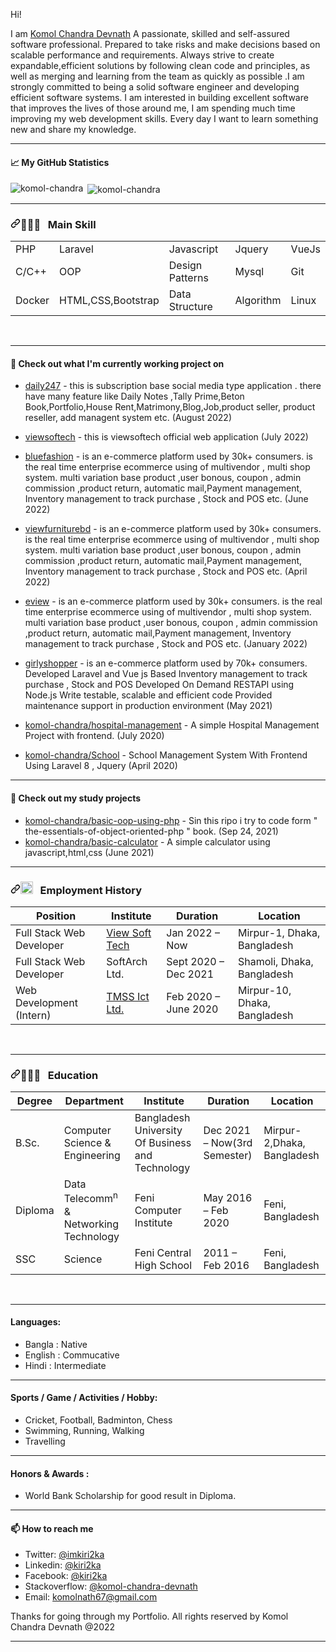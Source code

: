 
Hi!

I am [Komol Chandra Devnath](https://www.linkedin.com/in/kiri2ka/) A passionate, skilled and self-assured software professional. Prepared to take risks and make decisions based on scalable performance and requirements. Always strive to create expandable,efficient solutions by following clean code and principles, as well as merging and learning from the team as quickly as possible .I am strongly committed to being a solid software engineer and developing efficient software systems. I am interested in building excellent software that improves the lives of those around me, I am spending much time improving my web development skills. Every day I want to learn something new and share my knowledge.

---

#### 📈 My GitHub Statistics
<p><img align="left" src="https://github-readme-stats.vercel.app/api/top-langs?username=komol-chandra&show_icons=true&locale=en&layout=compact" alt="komol-chandra" /></p>

<p>&nbsp;<img align="center" src="https://github-readme-stats.vercel.app/api?username=komol-chandra&show_icons=true&locale=en" alt="komol-chandra" /></p>

---

<h3 dir="auto"><a id="user-content---education" class="anchor" aria-hidden="true" href="#--education"><svg class="octicon octicon-link" viewBox="0 0 16 16" version="1.1" width="16" height="16" aria-hidden="true"><path fill-rule="evenodd" d="M7.775 3.275a.75.75 0 001.06 1.06l1.25-1.25a2 2 0 112.83 2.83l-2.5 2.5a2 2 0 01-2.83 0 .75.75 0 00-1.06 1.06 3.5 3.5 0 004.95 0l2.5-2.5a3.5 3.5 0 00-4.95-4.95l-1.25 1.25zm-4.69 9.64a2 2 0 010-2.83l2.5-2.5a2 2 0 012.83 0 .75.75 0 001.06-1.06 3.5 3.5 0 00-4.95 0l-2.5 2.5a3.5 3.5 0 004.95 4.95l1.25-1.25a.75.75 0 00-1.06-1.06l-1.25 1.25a2 2 0 01-2.83 0z"></path></svg></a>👨🏻&zwj;🎓 &nbsp; Main Skill</h3>
<table>
<tbody>
  <tr>
<td>PHP</td>
<td>Laravel</td>
<td>Javascript</td>
<td>Jquery</td>
<td>VueJs</td>
</tr>

<tr>
<td>C/C++</td>
<td>OOP</td>
<td>Design Patterns</td>
<td>Mysql</td>
<td>Git</td>
</tr>

</tr>
<td>Docker</td>
<td>HTML,CSS,Bootstrap</td>
<td>Data Structure</td>
<td>Algorithm</td>
<td>Linux</td>
</tr>

</tbody>
</table>

<br>

---

#### 👷 Check out what I'm currently  working project on
- [daily247](https://daily247.xyz/) - this is subscription base social media type application . there have many feature like Daily Notes ,Tally Prime,Beton Book,Portfolio,House Rent,Matrimony,Blog,Job,product seller, product reseller, add managent system etc.    (August 2022)

- [viewsoftech](https://viewsoftech.com/) - this is viewsoftech official web application   (July 2022)

- [bluefashion](http://bluefashion.com.bd/) - is an e-commerce platform  used by 30k+ consumers. is the real time enterprise ecommerce using of multivendor , multi shop system. multi variation base product ,user bonous, coupon , admin commission ,product return,
automatic mail,Payment management, Inventory management to track purchase , Stock and POS etc.  (June 2022)

- [viewfurniturebd](http://viewfurniturebd.com/) - is an e-commerce platform  used by 30k+ consumers. is the real time enterprise ecommerce using of multivendor , multi shop system. multi variation base product ,user bonous, coupon , admin commission ,product return,
automatic mail,Payment management, Inventory management to track purchase , Stock and POS etc.  (April 2022)

- [eview](http://eview.com.bd/) - is an e-commerce platform  used by 30k+ consumers. is the real time enterprise ecommerce using of multivendor , multi shop system. multi variation base product ,user bonous, coupon , admin commission ,product return,
automatic mail,Payment management, Inventory management to track purchase , Stock and POS etc.  (January 2022)

- [girlyshopper](https://girlyshopper.com/) - is an e-commerce platform  used by 70k+ consumers. Developed Laravel and Vue js Based Inventory management to track purchase , Stock and POS Developed On Demand RESTAPI using Node.js Write testable, scalable and efficient code Provided maintenance support in production environment  (May 2021)

- [komol-chandra/hospital-management](https://github.com/komol-chandra/hospital-management) - A simple Hospital Management Project with frontend. (July 2020)

- [komol-chandra/School](https://github.com/komol-chandra/School) - School Management System With Frontend Using Laravel 8 , Jquery (April 2020)

---

#### 👷 Check out my study  projects


- [komol-chandra/basic-oop-using-php](https://github.com/komol-chandra/basic-oop-using-php) - Sin this ripo i try to code form " the-essentials-of-object-oriented-php " book. (Sep 24, 2021)
- [komol-chandra/basic-calculator](https://github.com/komol-chandra/basic-calculator) - A simple calculator using javascript,html,css (June 2021)

---

<h3 dir="auto"><a id="user-content---employment-history" class="anchor" aria-hidden="true" href="#--employment-history"><svg class="octicon octicon-link" viewBox="0 0 16 16" version="1.1" width="16" height="16" aria-hidden="true"><path fill-rule="evenodd" d="M7.775 3.275a.75.75 0 001.06 1.06l1.25-1.25a2 2 0 112.83 2.83l-2.5 2.5a2 2 0 01-2.83 0 .75.75 0 00-1.06 1.06 3.5 3.5 0 004.95 0l2.5-2.5a3.5 3.5 0 00-4.95-4.95l-1.25 1.25zm-4.69 9.64a2 2 0 010-2.83l2.5-2.5a2 2 0 012.83 0 .75.75 0 001.06-1.06 3.5 3.5 0 00-4.95 0l-2.5 2.5a3.5 3.5 0 004.95 4.95l1.25-1.25a.75.75 0 00-1.06-1.06l-1.25 1.25a2 2 0 01-2.83 0z"></path></svg></a><g-emoji class="g-emoji" alias="briefcase" fallback-src="https://github.githubassets.com/images/icons/emoji/unicode/1f4bc.png"><img class="emoji" alt="briefcase" height="20" width="20" src="https://github.githubassets.com/images/icons/emoji/unicode/1f4bc.png"></g-emoji> &nbsp; Employment History</h3>

<table>
<thead>
<tr>
<th>Position</th>
<th>Institute</th>
<th>Duration</th>
<th>Location</th>
</tr>
</thead>
<tbody>
<tr>
<td>Full Stack Web Developer</td>
<td> <a href="http://viewsoftech.com/" target="_blank">View Soft Tech</a></td>
<td>Jan 2022 – Now</td>
<td>Mirpur-1, Dhaka, Bangladesh</td>
</tr>
<tr>
<td>Full Stack Web Developer</td>
<td>SoftArch Ltd.</td>
<td>Sept 2020 – Dec 2021</td>
<td>Shamoli, Dhaka, Bangladesh</td>
</tr>
<tr>
<td>Web Development (Intern)</td>
<td><a href="https://www.tmss-ict.com/" target="_blank">TMSS Ict Ltd.</a></td>
<td>Feb 2020 – June 2020</td>
<td>Mirpur-10, Dhaka, Bangladesh</td>
</tr>
</tbody>
</table>

<br>

---

<h3 dir="auto"><a id="user-content---education" class="anchor" aria-hidden="true" href="#--education"><svg class="octicon octicon-link" viewBox="0 0 16 16" version="1.1" width="16" height="16" aria-hidden="true"><path fill-rule="evenodd" d="M7.775 3.275a.75.75 0 001.06 1.06l1.25-1.25a2 2 0 112.83 2.83l-2.5 2.5a2 2 0 01-2.83 0 .75.75 0 00-1.06 1.06 3.5 3.5 0 004.95 0l2.5-2.5a3.5 3.5 0 00-4.95-4.95l-1.25 1.25zm-4.69 9.64a2 2 0 010-2.83l2.5-2.5a2 2 0 012.83 0 .75.75 0 001.06-1.06 3.5 3.5 0 00-4.95 0l-2.5 2.5a3.5 3.5 0 004.95 4.95l1.25-1.25a.75.75 0 00-1.06-1.06l-1.25 1.25a2 2 0 01-2.83 0z"></path></svg></a>👨🏻&zwj;🎓 &nbsp; Education</h3>

<table>
<thead>
<tr>
<th>Degree</th>
<th>Department</th>
<th>Institute</th>
<th>Duration</th>
<th>Location</th>
</tr>
</thead>
<tbody>
  <tr>
<td>B.Sc.</td>
<td>Computer Science &amp; Engineering</td>
<td>Bangladesh University Of Business and Technology</td>
<td>Dec 2021 – Now(3rd Semester)</td>
<td>Mirpur-2,Dhaka, Bangladesh</td>
</tr>
<tr>
<td>Diploma</td>
<td>Data Telecomm<sup>n</sup> &amp; Networking Technology</td>
<td>Feni Computer Institute</td>
<td>May 2016 – Feb 2020</td>
<td>Feni, Bangladesh</td>
</tr>
<tr>
<td>SSC</td>
<td>Science</td>
<td>Feni Central High School</td>
<td>2011 – Feb 2016</td>
<td>Feni, Bangladesh</td>
</tr>
</tbody>
</table>

<br>

<hr>

####  Languages:

<ul dir="auto">
<li> Bangla : Native</li>
<li> English : Commucative</li>
<li> Hindi : Intermediate</li>
</ul>

<hr>

####  Sports / Game / Activities / Hobby:

<ul dir="auto">
<li> Cricket, Football, Badminton, Chess</li>
<li> Swimming, Running, Walking</li>
<li> Travelling</li>
</ul>

<hr>

####  Honors & Awards :

<ul dir="auto">
<li>World Bank Scholarship for good result in Diploma.</li>
</ul>

<hr>

#### 📫 How to reach me

- Twitter: [@imkiri2ka](https://twitter.com/imkiri2ka)
- Linkedin: [@kiri2ka](https://www.linkedin.com/in/kiri2ka/)
- Facebook: [@kiri2ka](https://www.facebook.com/kiri2ka/)
- Stackoverflow: [@komol-chandra-devnath](https://stackoverflow.com/users/13840862/komol-chandra-devnath)
- Email: [komolnath67@gmail.com](mailto://komolnath67@gmail.com)

<p dir="auto">Thanks for going through my Portfolio.
All rights reserved by Komol Chandra Devnath @2022</p>

<hr>
